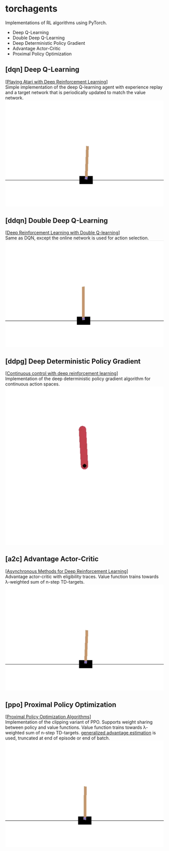 # torchagents
Implementations of RL algorithms using PyTorch.
* Deep Q-Learning
* Double Deep Q-Learning
* Deep Deterministic Policy Gradient
* Advantage Actor-Critic
* Proximal Policy Optimization

## [dqn] Deep Q-Learning 
[[Playing Atari with Deep Reinforcement Learning](https://www.cs.toronto.edu/~vmnih/docs/dqn.pdf)]  
Simple implementation of the deep Q-learning agent with experience replay and a target network that is periodically updated to match the value network.
![](gifs/dqn.gif)  

## [ddqn] Double Deep Q-Learning
[[Deep Reinforcement Learning with Double Q-learning](https://arxiv.org/abs/1509.06461)]  
Same as DQN, except the online network is used for action selection.
![](gifs/ddqn.gif)  

## [ddpg] Deep Deterministic Policy Gradient
[[Continuous control with deep reinforcement learning](https://arxiv.org/abs/1509.02971)]  
Implementation of the deep deterministic policy gradient algorithm for continuous action spaces.  
![](gifs/ddpg.gif)  

## [a2c] Advantage Actor-Critic
[[Asynchronous Methods for Deep Reinforcement Learning](https://arxiv.org/abs/1602.01783v2)]  
Advantage actor-critic with eligibility traces. Value function trains towards λ-weighted sum of n-step TD-targets.  
![](gifs/a2c.gif)  

## [ppo] Proximal Policy Optimization
[[Proximal Policy Optimization Algorithms](https://arxiv.org/abs/1707.06347)]  
Implementation of the clipping variant of PPO. Supports weight sharing between policy and value functions. Value function trains towards λ-weighted sum of n-step TD-targets. [generalized advantage estimation](https://arxiv.org/abs/1506.02438) is used, truncated at end of episode or end of batch.
![](gifs/ppo.gif)  

